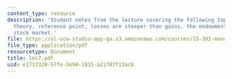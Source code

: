 ```yaml
---
content_type: resource
description: 'Student notes from the lecture covering the following topics: Prospect
  theory, reference point, losses are steeper than gains, the endowment effect, and
  stock market.'
file: https://ol-ocw-studio-app-qa.s3.amazonaws.com/courses/15-301-managerial-psychology-laboratory-fall-2004/e171732057fe3e941815a21787f13acb_lec7.pdf
file_type: application/pdf
resourcetype: Document
title: lec7.pdf
uid: e1717320-57fe-3e94-1815-a21787f13acb
---
```

